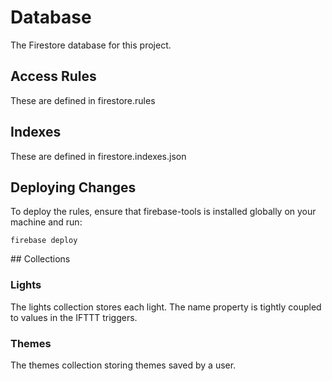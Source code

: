# Database
The Firestore database for this project.

## Access Rules
These are defined in firestore.rules

## Indexes
These are defined in firestore.indexes.json

## Deploying Changes
To deploy the rules, ensure that firebase-tools is installed globally on your machine and run:
```
firebase deploy
```

## Collections

### Lights
The lights collection stores each light. The name property is tightly coupled to values in the IFTTT triggers.

### Themes
The themes collection storing themes saved by a user.
